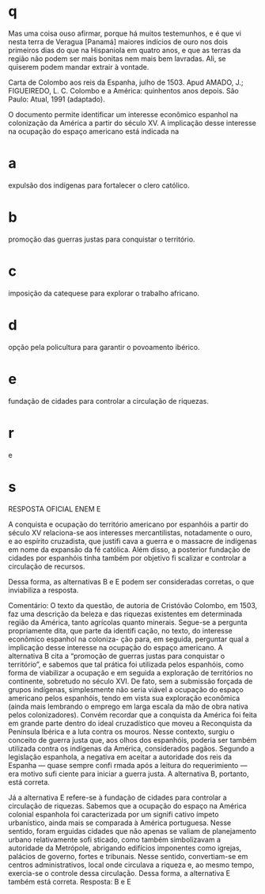 # q
Mas uma coisa ouso afirmar, porque há muitos testemunhos, e é que vi nesta terra de Veragua \[Panamá] maiores indícios de ouro nos dois primeiros dias do que na Hispaniola em quatro anos, e que as terras da região não podem ser mais bonitas nem mais bem lavradas. Ali, se quiserem podem mandar extrair à vontade.

Carta de Colombo aos reis da Espanha, julho de 1503. Apud AMADO, J.; FIGUEIREDO, L. C. Colombo e a América: quinhentos anos depois. São Paulo: Atual, 1991 (adaptado).

O documento permite identificar um interesse econômico espanhol na colonização da América a partir do século XV. A implicação desse interesse na ocupação do espaço americano está indicada na

# a
expulsão dos indígenas para fortalecer o clero católico.

# b
promoção das guerras justas para conquistar o território.

# c
imposição da catequese para explorar o trabalho africano.

# d
opção pela policultura para garantir o povoamento ibérico.

# e
fundação de cidades para controlar a circulação de riquezas.

# r
e

# s
RESPOSTA OFICIAL ENEM E

A conquista e ocupação do território americano por espanhóis a partir do século XV relaciona-se aos interesses mercantilistas, notadamente o ouro, e ao espírito cruzadista, que justifi cava a guerra e o massacre de indígenas em nome da expansão da fé católica. Além disso, a posterior fundação de cidades por espanhóis tinha também por objetivo fi scalizar e controlar a circulação de recursos.

Dessa forma, as alternativas B e E podem ser consideradas corretas, o que inviabiliza a resposta.

Comentário: O texto da questão, de autoria de Cristóvão Colombo, em 1503, faz uma descrição da beleza e das riquezas existentes em determinada região da América, tanto agrícolas quanto minerais. Segue-se a pergunta propriamente dita, que parte da identifi cação, no texto, do interesse econômico espanhol na coloniza- ção para, em seguida, perguntar qual a implicação desse interesse na ocupação do espaço americano. A alternativa B cita a “promoção de guerras justas para conquistar o território”, e sabemos que tal prática foi utilizada pelos espanhóis, como forma de viabilizar a ocupação e em seguida a exploração de territórios no continente, sobretudo no século XVI. De fato, sem a submissão forçada de grupos indígenas, simplesmente não seria viável a ocupação do espaço americano pelos espanhóis, tendo em vista sua exploração econômica (ainda mais lembrando o emprego em larga escala da mão de obra nativa pelos colonizadores). Convém recordar que a conquista da América foi feita em grande parte dentro do ideal cruzadístico que moveu a Reconquista da Península Ibérica e a luta contra os mouros. Nesse contexto, surgiu o conceito de guerra justa que, aos olhos dos espanhóis, poderia ser também utilizada contra os indígenas da América, considerados pagãos. Segundo a legislação espanhola, a negativa em aceitar a autoridade dos reis da Espanha — quase sempre confi rmada após a leitura do requerimiento — era motivo sufi ciente para iniciar a guerra justa. A alternativa B, portanto, está correta.

Já a alternativa E refere-se à fundação de cidades para controlar a circulação de riquezas. Sabemos que a ocupação do espaço na América colonial espanhola foi caracterizada por um signifi cativo ímpeto urbanístico, ainda mais se comparada à América portuguesa. Nesse sentido, foram erguidas cidades que não apenas se valiam de planejamento urbano relativamente sofi sticado, como também simbolizavam a autoridade da Metrópole, abrigando edifícios imponentes como igrejas, palácios de governo, fortes e tribunais. Nesse sentido, convertiam-se em centros administrativos, local onde circulava a riqueza e, ao mesmo tempo, exercia-se o controle dessa circulação. Dessa forma, a alternativa E também está correta. Resposta: B e E
